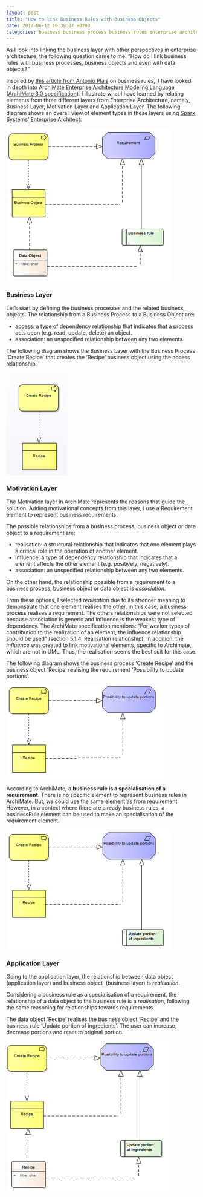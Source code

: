```yaml
---
layout: post
title: "How to link Business Rules with Business Objects"
date: 2017-06-12 10:39:07 +0200
categories: business business process business rules enterprise architecture enterprise systems it
---
```


As I look into linking the business layer with other perspectives in enterprise architecture, the following question came to me: “How do I link business rules with business processes, business objects and even with data objects?”

Inspired by <a href="https://www.linkedin.com/pulse/modelling-business-rules-using-archimate-language-antonio-plais?trk=v-feed&amp;lipi=urn%3Ali%3Apage%3Ad_flagship3_feed%3B5D%2B5txRDXKvj4rf1vbtlDw%3D%3D" onclick="javascript:pageTracker._trackPageview('/outbound/article/www.linkedin.com');" target="_blank">this article from Antonio Plais</a> on business rules,  I have looked in depth into <a href="http://www.opengroup.org/subjectareas/enterprise/archimate-overview" onclick="javascript:pageTracker._trackPageview('/outbound/article/www.opengroup.org');" target="_blank">ArchiMate Enterprise Architecture Modeling Language</a> (<a href="http://pubs.opengroup.org/architecture/archimate3-doc/" onclick="javascript:pageTracker._trackPageview('/outbound/article/pubs.opengroup.org');" target="_blank">ArchiMate 3.0 specification</a>). I illustrate what I have learned by relating elements from three different layers from Enterprise Architecture, namely, Business Layer, Motivation Layer and Application Layer. The following diagram shows an overall view of element types in these layers using <a href="http://www.sparxsystems.com/products/ea/index.html" onclick="javascript:pageTracker._trackPageview('/outbound/article/www.sparxsystems.com');" target="_blank">Sparx Systems’ Enterprise Architect</a>:

<!-- more -->

<a href="http://usi4biz.com/2017/06/12/how-to-link-business-rules-with-business-objects/business-layer-overall/" rel="attachment wp-att-750">![business-layer-overall.png](/images/posts/business-layer-overall.png)</a>

### <strong>Business Layer</strong>

Let’s start by defining the business processes and the related business objects. The relationship from a Business Process to a Business Object are:

<ul>
<li>access: a type of dependency relationship that indicates that a process acts upon (e.g. read, update, delete) an object.</li>
<li>association: an unspecified relationship between any two elements.</li>
</ul>
The following diagram shows the Business Layer with the Business Process ‘Create Recipe’ that creates the ‘Recipe’ business object using the access relationship.

<a href="http://usi4biz.com/2017/06/12/how-to-link-business-rules-with-business-objects/business-layer/" rel="attachment wp-att-743">![business-layer.png](/images/posts/business-layer.png)</a>

### <strong>Motivation Layer</strong>

The Motivation layer in ArchiMate represents the reasons that guide the solution. Adding motivational concepts from this layer, I use a Requirement element to represent business requirements.

The possible relationships from a business process, business object or data object to a requirement are:

<ul>
<li>realisation: a structural relationship that indicates that one element plays a critical role in the operation of another element.</li>
<li>influence: a type of dependency relationship that indicates that a element affects the other element (e.g. positively, negatively).</li>
<li>association: an unspecified relationship between any two elements.</li>
</ul>
On the other hand, the relationship possible from a requirement to a business process, business object or data object is <em>association</em>.

From these options, I selected <em>realisation</em> due to its stronger meaning to demonstrate that one element realises the other, in this case, a business process realises a requirement. The others relationships were not selected because association is generic and influence is the weakest type of dependency. The ArchiMate specification mentions: “For weaker types of contribution to the realization of an element, the influence relationship should be used” (section 5.1.4. Realisation relationship). In addition, the <i>influence</i> was created to link motivational elements, specific to Archimate, which are not in UML. Thus, the realisation seems the best suit for this case.

The following diagram shows the business process ‘Create Recipe’ and the business object ‘Recipe’ realising the requirement ‘Possibility to update portions’.

<a href="http://usi4biz.com/2017/06/12/how-to-link-business-rules-with-business-objects/business-layer-cs/" rel="attachment wp-att-747">![business-layer-cs.png](/images/posts/business-layer-cs.png)</a>

According to ArchiMate, a <strong>business rule is a specialisation of a requirement</strong>. There is no specific element to represent business rules in ArchiMate. But, we could use the same element as from requirement. However, in a context where there are already business rules, a businessRule element can be used to make an specialisation of the requirement element.

<a href="http://usi4biz.com/2017/06/12/how-to-link-business-rules-with-business-objects/business-layer-brule-cs/" rel="attachment wp-att-748">![business-layer-brule-cs.png](/images/posts/business-layer-brule-cs.png)</a>

### <strong>Application Layer</strong>

Going to the application layer, the relationship between data object (application layer) and business object  (business layer) is <i>realisation</i>.

Considering a business rule as a specialisation of a requirement, the relationship of a data object to the business rule is a <em>realisation</em>, following the same reasoning for relationships towards requirements.

The data object ‘Recipe’ realises the business object ‘Recipe’ and the business rule ‘Update portion of ingredients’. The user can increase, decrease portions and reset to original portion.

<a href="http://usi4biz.com/2017/06/12/how-to-link-business-rules-with-business-objects/business-layer-brule-busobj-cs/" rel="attachment wp-att-749">![business-layer-brule-busobj-cs.png](/images/posts/business-layer-brule-busobj-cs.png)</a>

 

